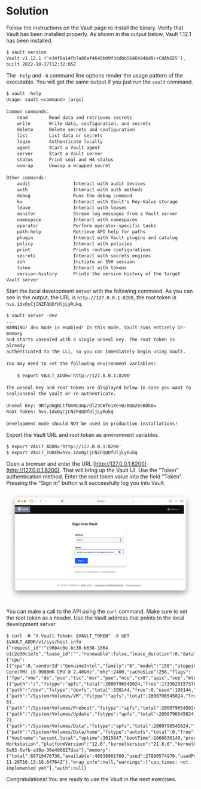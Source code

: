 # Solution

Follow the instructions on the Vault page to install the binary. Verify that Vault has been installed properly. As shown in the output below, Vault 1.12.1 has been installed.

```
$ vault version
Vault v1.12.1 ('e34f8a14fb7a88af4640b09f3ddbb5646b946d9c+CHANGES'), built 2022-10-27T12:32:05Z
```

The `-help` and `-h` command line options render the usage pattern of the executable. You will get the same output if you just run the `vault` command.

```
$ vault -help
Usage: vault <command> [args]

Common commands:
    read        Read data and retrieves secrets
    write       Write data, configuration, and secrets
    delete      Delete secrets and configuration
    list        List data or secrets
    login       Authenticate locally
    agent       Start a Vault agent
    server      Start a Vault server
    status      Print seal and HA status
    unwrap      Unwrap a wrapped secret

Other commands:
    audit                Interact with audit devices
    auth                 Interact with auth methods
    debug                Runs the debug command
    kv                   Interact with Vault's Key-Value storage
    lease                Interact with leases
    monitor              Stream log messages from a Vault server
    namespace            Interact with namespaces
    operator             Perform operator-specific tasks
    path-help            Retrieve API help for paths
    plugin               Interact with Vault plugins and catalog
    policy               Interact with policies
    print                Prints runtime configurations
    secrets              Interact with secrets engines
    ssh                  Initiate an SSH session
    token                Interact with tokens
    version-history      Prints the version history of the target Vault server
```

Start the local development server with the following command. As you can see in the output, the URL is `http://127.0.0.1:8200`, the root token is `hvs.1dx0yCjCNZFQQOfUljLyRukq`.

```
$ vault server -dev
...
WARNING! dev mode is enabled! In this mode, Vault runs entirely in-memory
and starts unsealed with a single unseal key. The root token is already
authenticated to the CLI, so you can immediately begin using Vault.

You may need to set the following environment variables:

    $ export VAULT_ADDR='http://127.0.0.1:8200'

The unseal key and root token are displayed below in case you want to
seal/unseal the Vault or re-authenticate.

Unseal Key: 9RTyd8gBLtfUXWG3mp/dl23CWfe1Xe+0/BQ62bSBOk0=
Root Token: hvs.1dx0yCjCNZFQQOfUljLyRukq

Development mode should NOT be used in production installations!
```

Export the Vault URL and root token as environment variables.

```
$ export VAULT_ADDR='http://127.0.0.1:8200'
$ export VAULT_TOKEN=hvs.1dx0yCjCNZFQQOfUljLyRukq
```

Open a browser and enter the URL [http://127.0.0.1:8200](http://127.0.0.1:8200). That will bring up the Vault UI. Use the "Token" authentication method. Enter the root token value into the field "Token". Pressing the "Sign In" button will successfully log you into Vault.

![vault-ui-signin-token](./imgs/vault-ui-signin-token.png)

You can make a call to the API using the `curl` command. Make sure to set the root token as a header. Use the Vault address that points to the local development server.

```
$ curl -H "X-Vault-Token: $VAULT_TOKEN" -X GET $VAULT_ADDR/v1/sys/host-info
{"request_id":"c96b4c0e-bc38-b638-1864-e1c2e30c1e7e","lease_id":"","renewable":false,"lease_duration":0,"data":{"cpu":[{"cpu":0,"vendorId":"GenuineIntel","family":"6","model":"158","stepping":13,"physicalId":"","coreId":"","cores":8,"modelName":"Intel(R) Core(TM) i9-9980HK CPU @ 2.40GHz","mhz":2400,"cacheSize":256,"flags":["fpu","vme","de","pse","tsc","msr","pae","mce","cx8","apic","sep","mtrr","pge","mca","cmov","pat","pse36","clfsh","ds","acpi","mmx","fxsr","sse","sse2","ss","htt","tm","pbe","sse3","pclmulqdq","dtes64","mon","dscpl","vmx","est","tm2","ssse3","fma","cx16","tpr","pdcm","sse4.1","sse4.2","x2apic","movbe","popcnt","aes","pcid","xsave","osxsave","seglim64","tsctmr","avx1.0","rdrand","f16c","rdwrfsgs","tsc_thread_offset","sgx","bmi1","avx2","smep","bmi2","erms","invpcid","fpu_csds","mpx","rdseed","adx","smap","clfsopt","ipt","sgxlc","mdclear","ibrs","stibp","l1df","acapmsr","ssbd","syscall","xd","1gbpage","em64t","lahf","lzcnt","prefetchw","rdtscp","tsci"],"microcode":""}],"disk":[{"path":"/","fstype":"apfs","total":2000796545024,"free":1733629157376,"used":267167387648,"usedPercent":13.353051229144103,"inodesTotal":4292537898,"inodesUsed":502068,"inodesFree":4292035830,"inodesUsedPercent":0.011696297433598105},{"path":"/dev","fstype":"devfs","total":198144,"free":0,"used":198144,"usedPercent":100,"inodesTotal":670,"inodesUsed":670,"inodesFree":0,"inodesUsedPercent":100},{"path":"/System/Volumes/VM","fstype":"apfs","total":2000796545024,"free":1733629157376,"used":267167387648,"usedPercent":13.353051229144103,"inodesTotal":16929972244,"inodesUsed":4,"inodesFree":16929972240,"inodesUsedPercent":2.3626736903940312e-8},{"path":"/System/Volumes/Preboot","fstype":"apfs","total":2000796545024,"free":1733629157376,"used":267167387648,"usedPercent":13.353051229144103,"inodesTotal":16929977412,"inodesUsed":5172,"inodesFree":16929972240,"inodesUsedPercent":0.000030549361491374915},{"path":"/System/Volumes/Update","fstype":"apfs","total":2000796545024,"free":1733629157376,"used":267167387648,"usedPercent":13.353051229144103,"inodesTotal":16929972258,"inodesUsed":18,"inodesFree":16929972240,"inodesUsedPercent":1.0632031597981134e-7},{"path":"/System/Volumes/Data","fstype":"apfs","total":2000796545024,"free":1733629157376,"used":267167387648,"usedPercent":13.353051229144103,"inodesTotal":16932256587,"inodesUsed":2284347,"inodesFree":16929972240,"inodesUsedPercent":0.013491096052453177},{"path":"/System/Volumes/Data/home","fstype":"autofs","total":0,"free":0,"used":0,"usedPercent":0,"inodesTotal":0,"inodesUsed":0,"inodesFree":0,"inodesUsedPercent":0}],"host":{"hostname":"ascent.local","uptime":3015847,"bootTime":1666636149,"procs":690,"os":"darwin","platform":"darwin","platformFamily":"Standalone Workstation","platformVersion":"12.6","kernelVersion":"21.6.0","kernelArch":"x86_64","virtualizationSystem":"","virtualizationRole":"","hostid":"07d34ca1-6e03-5efb-ad0a-36e490827daa"},"memory":{"total":68719476736,"available":40838901760,"used":27880574976,"usedPercent":40.57157635688782,"free":23292813312,"active":16516403200,"inactive":17546088448,"wired":5833060352,"laundry":0,"buffers":0,"cached":0,"writeback":0,"dirty":0,"writebacktmp":0,"shared":0,"slab":0,"sreclaimable":0,"sunreclaim":0,"pagetables":0,"swapcached":0,"commitlimit":0,"committedas":0,"hightotal":0,"highfree":0,"lowtotal":0,"lowfree":0,"swaptotal":0,"swapfree":0,"mapped":0,"vmalloctotal":0,"vmallocused":0,"vmallocchunk":0,"hugepagestotal":0,"hugepagesfree":0,"hugepagesize":0},"timestamp":"2022-11-28T16:13:16.64764Z"},"wrap_info":null,"warnings":["cpu_times: not implemented yet"],"auth":null}
```

Congratulations! You are ready to use the Vault in the next exercises.
